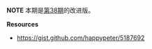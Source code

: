 __NOTE__ 本期是[第38期](http://haoduoshipin.com/episodes/38)的改进版。

__Resources__

-  <https://gist.github.com/happypeter/5187692>